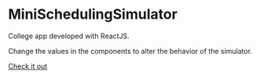 # MiniSchedulingSimulator

College app developed with ReactJS.

Change the values in the components to alter the behavior of the simulator.

[Check it out](http://jszablevski.github.io/MiniSchedulingSimulator)
